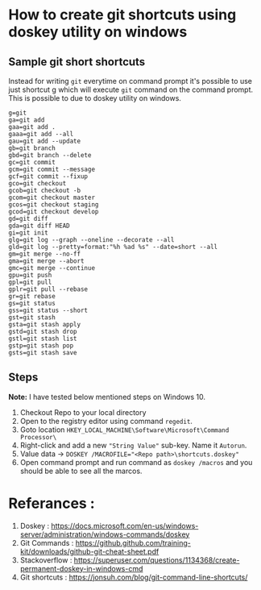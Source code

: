 # How to create git shortcuts using doskey utility on windows

## Sample git short shortcuts
Instead for writing `git` everytime on command prompt it's possible to use just shortcut g which will execute `git` command on the command prompt.
This is possible to due to doskey utility on windows. 
```
g=git 
ga=git add 
gaa=git add . 
gaaa=git add --all 
gau=git add --update 
gb=git branch 
gbd=git branch --delete 
gc=git commit 
gcm=git commit --message  
gcf=git commit --fixup 
gco=git checkout 
gcob=git checkout -b 
gcom=git checkout master 
gcos=git checkout staging 
gcod=git checkout develop 
gd=git diff 
gda=git diff HEAD 
gi=git init 
glg=git log --graph --oneline --decorate --all 
gld=git log --pretty=format:"%h %ad %s" --date=short --all 
gm=git merge --no-ff 
gma=git merge --abort 
gmc=git merge --continue 
gpu=git push 
gpl=git pull 
gplr=git pull --rebase 
gr=git rebase 
gs=git status 
gss=git status --short 
gst=git stash 
gsta=git stash apply 
gstd=git stash drop 
gstl=git stash list 
gstp=git stash pop 
gsts=git stash save
```

## Steps

**Note:** I have tested below mentioned steps on Windows 10. 

 1. Checkout Repo to your local directory
 2. Open to the registry editor using command `regedit`.
 3. Goto location  `HKEY_LOCAL_MACHINE\Software\Microsoft\Command Processor\`
 4. Right-click and add a new `"String Value"` sub-key. Name it `Autorun`.
 5. Value data ->    `DOSKEY /MACROFILE="<Repo path>\shortcuts.doskey"`
 6. Open command prompt and run command as `doskey /macros` and you should be able to see all the marcos.

# Referances :
1. Doskey : https://docs.microsoft.com/en-us/windows-server/administration/windows-commands/doskey
2. Git Commands : https://github.github.com/training-kit/downloads/github-git-cheat-sheet.pdf
3. Stackoverflow : https://superuser.com/questions/1134368/create-permanent-doskey-in-windows-cmd
4. Git shortcuts : https://jonsuh.com/blog/git-command-line-shortcuts/
